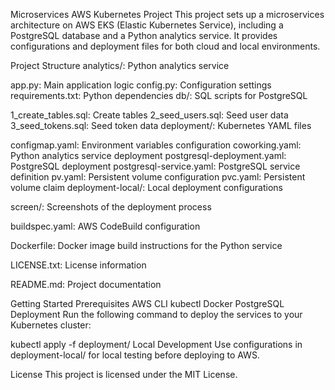 Microservices AWS Kubernetes Project
This project sets up a microservices architecture on AWS EKS (Elastic Kubernetes Service), including a PostgreSQL database and a Python analytics service. It provides configurations and deployment files for both cloud and local environments.

Project Structure
analytics/: Python analytics service

app.py: Main application logic
config.py: Configuration settings
requirements.txt: Python dependencies
db/: SQL scripts for PostgreSQL

1_create_tables.sql: Create tables
2_seed_users.sql: Seed user data
3_seed_tokens.sql: Seed token data
deployment/: Kubernetes YAML files

configmap.yaml: Environment variables configuration
coworking.yaml: Python analytics service deployment
postgresql-deployment.yaml: PostgreSQL deployment
postgresql-service.yaml: PostgreSQL service definition
pv.yaml: Persistent volume configuration
pvc.yaml: Persistent volume claim
deployment-local/: Local deployment configurations

screen/: Screenshots of the deployment process

buildspec.yaml: AWS CodeBuild configuration

Dockerfile: Docker image build instructions for the Python service

LICENSE.txt: License information

README.md: Project documentation

Getting Started
Prerequisites
AWS CLI
kubectl
Docker
PostgreSQL
Deployment
Run the following command to deploy the services to your Kubernetes cluster:

kubectl apply -f deployment/
Local Development
Use configurations in deployment-local/ for local testing before deploying to AWS.

License
This project is licensed under the MIT License.